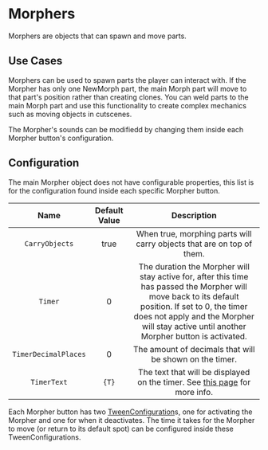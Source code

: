 # Morphers

Morphers are objects that can spawn and move parts.

## Use Cases

Morphers can be used to spawn parts the player can interact with.
If the Morpher has only one NewMorph part, the main Morph part will move to that part's position rather than creating clones. You can weld parts to the main Morph part and use this functionality to create complex mechanics such as moving objects in cutscenes.

The Morpher's sounds can be modifiedd by changing them inside each Morpher button's configuration.

## Configuration

The main Morpher object does not have configurable properties, this list is for the configuration found inside each specific Morpher button.

| Name | Default Value | Description
|:-----:|:-----:|:-----:
| `CarryObjects` | true | When true, morphing parts will carry objects that are on top of them.
| `Timer` | 0 | The duration the Morpher will stay active for, after this time has passed the Morpher will move back to its default position. If set to 0, the timer does not apply and the Morpher will stay active until another Morpher button is activated.
| `TimerDecimalPlaces` | 0 | The amount of decimals that will be shown on the timer.
| `TimerText` | `{T}` | The text that will be displayed on the timer. See [this page](/api/ClientObjects#formatTimerText) for more info.

Each Morpher button has two [TweenConfiguration](/docs/global-configurations/tween-configurations.md)s, one for activating the Morpher and one for when it deactivates. The time it takes for the Morpher to move (or return to its default spot) can be configured inside these TweenConfigurations.
